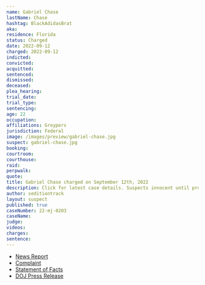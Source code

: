 ```yaml
---
name: Gabriel Chase
lastName: Chase
hashtag: BlackAdidasBrat
aka:
residence: Florida
status: Charged
date: 2022-09-12
charged: 2022-09-12
indicted:
convicted:
acquitted:
sentenced:
dismissed:
deceased:
plea_hearing:
trial_date:
trial_type:
sentencing:
age: 22
occupation:
affiliations: Groypers
jurisdiction: Federal
image: /images/preview/gabriel-chase.jpg
suspect: gabriel-chase.jpg
booking:
courtroom:
courthouse:
raid:
perpwalk:
quote:
title: Gabriel Chase charged on September 12th, 2022
description: Click for latest case details. Suspects innocent until proven guilty.
author: seditiontrack
layout: suspect
published: true
caseNumber: 22-mj-0203
caseName:
judge:
videos:
charges:
sentence:
---
```

- [News Report](https://www.nbcnews.com/politics/justice-department/members-far-right-group-america-first-charged-connection-jan-6-riot-rcna48664)
- [Complaint](https://www.justice.gov/usao-dc/case-multi-defendant/file/1536751/download)
- [Statement of Facts](https://www.justice.gov/usao-dc/case-multi-defendant/file/1536756/download)
- [DOJ Press Release](https://www.justice.gov/usao-dc/pr/virginia-man-arrested-felony-and-misdemeanor-charges-actions-during-jan-6-capitol-breach)
